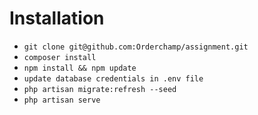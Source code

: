 # Installation
- `git clone git@github.com:Orderchamp/assignment.git`
- `composer install`
- `npm install && npm update`
- `update database credentials in .env file`
- `php artisan migrate:refresh --seed`
- `php artisan serve`